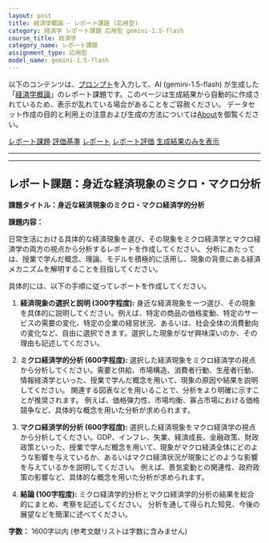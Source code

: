 ```yaml
---
layout: post
title: 経済学概論 - レポート課題 (応用型)
category: 経済学 レポート課題 応用型 gemini-1.5-flash
course_title: 経済学
category_name: レポート課題
assignment_type: 応用型
model_name: gemini-1.5-flash
---
```


以下のコンテンツは、[プロンプト](https://github.com/takedatoshiyuki/synthetic_assignments/tree/main/generated/経済学/gemini-1.5-flash/prompt_レポート課題-応用型.md)を入力して、AI (gemini-1.5-flash) が生成した「[経済学概論](/contents/経済学/)」のレポート課題です。このページは生成結果から自動的に作成されているため、表示が乱れている場合があることをご容赦ください。
データセット作成の目的と利用上の注意および生成の方法については[About](/About)を御覧ください。

[レポート課題](../レポート課題-応用型)
[評価基準](../評価基準-応用型)
[レポート](../レポート-応用型)
[レポート評価](../レポート評価-応用型)
[生成結果のみを表示](https://github.com/takedatoshiyuki/synthetic_assignments/tree/main/generated/経済学/gemini-1.5-flash/レポート課題-応用型.md)
  

***
***
  
## レポート課題：身近な経済現象のミクロ・マクロ分析

**課題タイトル：身近な経済現象のミクロ・マクロ経済学的分析**

**課題内容：**

日常生活における具体的な経済現象を選び、その現象をミクロ経済学とマクロ経済学の両方の視点から分析するレポートを作成してください。  分析にあたっては、授業で学んだ概念、理論、モデルを積極的に活用し、現象の背景にある経済メカニズムを解明することを目指してください。

具体的には、以下の手順に従ってレポートを作成してください。

1. **経済現象の選択と説明 (300字程度):**  身近な経済現象を一つ選び、その現象を具体的に説明してください。例えば、特定の商品の価格変動、特定のサービスの需要の変化、特定の企業の経営状況、あるいは、社会全体の消費動向の変化など、自由に選択できます。選択した現象がなぜ興味深いのか、その理由も記述してください。

2. **ミクロ経済学的分析 (600字程度):** 選択した経済現象をミクロ経済学の視点から分析してください。需要と供給、市場構造、消費者行動、生産者行動、情報経済学といった、授業で学んだ概念を用いて、現象の原因や結果を説明してください。  関連する図表などを用いることで、分析をより明確に示すことが推奨されます。  例えば、価格弾力性、市場均衡、寡占市場における価格競争など、具体的な概念を用いた分析が求められます。

3. **マクロ経済学的分析 (600字程度):** 選択した経済現象をマクロ経済学の視点から分析してください。GDP、インフレ、失業、経済成長、金融政策、財政政策といった、授業で学んだ概念を用いて、現象がマクロ経済全体にどのような影響を与えているか、あるいはマクロ経済状況が現象にどのような影響を与えているかを説明してください。  例えば、景気変動との関連性、政府政策の影響など、具体的な概念を用いた分析が求められます。

4. **結論 (100字程度):** ミクロ経済学的分析とマクロ経済学的分析の結果を総合的にまとめ、考察を記述してください。  分析を通して得られた知見、今後の展望などを簡潔に述べてください。


**字数：** 1600字以内 (参考文献リストは字数に含みません)
